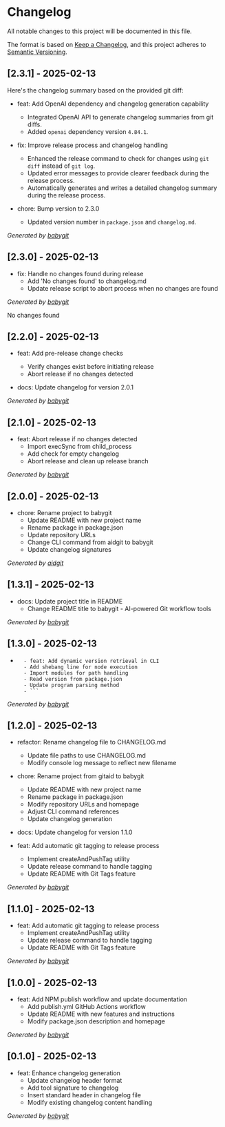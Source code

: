 # Changelog

All notable changes to this project will be documented in this file.

The format is based on [Keep a Changelog](https://keepachangelog.com/en/1.0.0/),
and this project adheres to [Semantic Versioning](https://semver.org/spec/v2.0.0.html).

## [2.3.1] - 2025-02-13

Here's the changelog summary based on the provided git diff:

- feat: Add OpenAI dependency and changelog generation capability
    - Integrated OpenAI API to generate changelog summaries from git diffs.
    - Added `openai` dependency version `4.84.1`.

- fix: Improve release process and changelog handling
    - Enhanced the release command to check for changes using `git diff` instead of `git log`.
    - Updated error messages to provide clearer feedback during the release process.
    - Automatically generates and writes a detailed changelog summary during the release process.

- chore: Bump version to 2.3.0
    - Updated version number in `package.json` and `changelog.md`.

_Generated by [babygit](https://github.com/dibenkobit/babygit)_

## [2.3.0] - 2025-02-13

- fix: Handle no changes found during release
    - Add 'No changes found' to changelog.md
    - Update release script to abort process when no changes are found

_Generated by [babygit](https://github.com/dibenkobit/babygit)_

No changes found


## [2.2.0] - 2025-02-13

- feat: Add pre-release change checks
    - Verify changes exist before initiating release
    - Abort release if no changes detected

- docs: Update changelog for version 2.0.1

_Generated by [babygit](https://github.com/dibenkobit/babygit)_

## [2.1.0] - 2025-02-13

- feat: Abort release if no changes detected
    - Import execSync from child_process
    - Add check for empty changelog
    - Abort release and clean up release branch

_Generated by [babygit](https://github.com/dibenkobit/babygit)_

## [2.0.0] - 2025-02-13

- chore: Rename project to babygit
    - Update README with new project name
    - Rename package in package.json
    - Update repository URLs
    - Change CLI command from aidgit to babygit
    - Update changelog signatures

_Generated by [aidgit](https://github.com/dibenkobit/aidgit)_

## [1.3.1] - 2025-02-13

- docs: Update project title in README
    - Change README title to babygit - AI-powered Git workflow tools

_Generated by [babygit](https://github.com/dibenkobit/babygit)_

## [1.3.0] - 2025-02-13

- ```
    - feat: Add dynamic version retrieval in CLI
    - Add shebang line for node execution
    - Import modules for path handling
    - Read version from package.json
    - Update program parsing method
    - ```

_Generated by [babygit](https://github.com/dibenkobit/babygit)_

## [1.2.0] - 2025-02-13

- refactor: Rename changelog file to CHANGELOG.md
    - Update file paths to use CHANGELOG.md
    - Modify console log message to reflect new filename

- chore: Rename project from gitaid to babygit
    - Update README with new project name
    - Rename package in package.json
    - Modify repository URLs and homepage
    - Adjust CLI command references
    - Update changelog generation

- docs: Update changelog for version 1.1.0

- feat: Add automatic git tagging to release process
    - Implement createAndPushTag utility
    - Update release command to handle tagging
    - Update README with Git Tags feature

_Generated by [babygit](https://github.com/dibenkobit/babygit)_

## [1.1.0] - 2025-02-13

- feat: Add automatic git tagging to release process
    - Implement createAndPushTag utility
    - Update release command to handle tagging
    - Update README with Git Tags feature

_Generated by [babygit](https://github.com/dibenkobit/babygit)_

## [1.0.0] - 2025-02-13

- feat: Add NPM publish workflow and update documentation
    - Add publish.yml GitHub Actions workflow
    - Update README with new features and instructions
    - Modify package.json description and homepage

_Generated by [babygit](https://github.com/dibenkobit/babygit)_

## [0.1.0] - 2025-02-13

- feat: Enhance changelog generation
    - Update changelog header format
    - Add tool signature to changelog
    - Insert standard header in changelog file
    - Modify existing changelog content handling

_Generated by [babygit](https://github.com/dibenkobit/babygit)_
